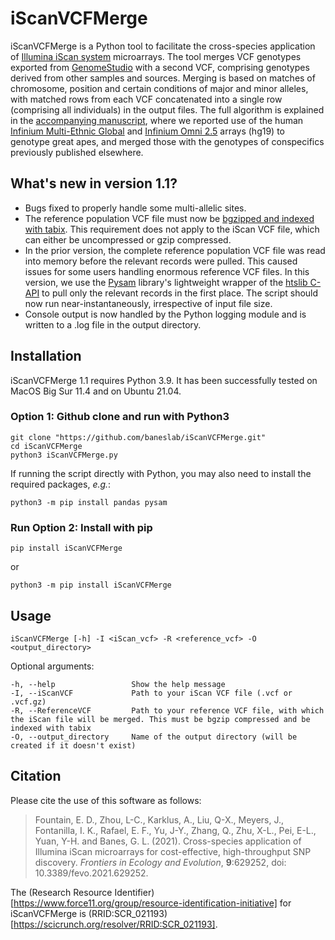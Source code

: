 # iScanVCFMerge

iScanVCFMerge is a Python tool to facilitate the cross-species application of [Illumina iScan system](https://www.illumina.com/systems/array-scanners/iscan.html) microarrays. The tool merges VCF genotypes exported from [GenomeStudio](https://www.google.com/url?sa=t&rct=j&q=&esrc=s&source=web&cd=&ved=2ahUKEwiU08v-0MXyAhWWHM0KHczoAF0QFnoECAQQAQ&url=https%3A%2F%2Fwww.illumina.com%2Ftechniques%2Fmicroarrays%2Farray-data-analysis-experimental-design%2Fgenomestudio.html&usg=AOvVaw0c40T5Bip-n6ofC3v7NhFj) with a second VCF, comprising genotypes derived from other samples and sources. Merging is based on matches of chromosome, position and certain conditions of major and minor alleles, with matched rows from each VCF concatenated into a single row (comprising all individuals) in the output files. The full algorithm is explained in the [accompanying manuscript](https://doi.org/10.3389/fevo.2021.629252), where we reported use of the human [Infinium Multi-Ethnic Global](https://www.illumina.com/products/by-type/microarray-kits/infinium-multi-ethnic-global.html) and [Infinium Omni 2.5](https://www.illumina.com/products/by-type/microarray-kits/infinium-omni25-8.html) arrays (hg19) to genotype great apes, and merged those with the genotypes of conspecifics previously published elsewhere.

## What's new in version 1.1?
- Bugs fixed to properly handle some multi-allelic sites.
- The reference population VCF file must now be [bgzipped and indexed with tabix](https://www.biostars.org/p/59492/). This requirement does not apply to the iScan VCF file, which can either be uncompressed or gzip compressed.
- In the prior version, the complete reference population VCF file was read into memory before the relevant records were pulled. This caused issues for some users handling enormous reference VCF files. In this version, we use the [Pysam](https://github.com/pysam-developers/pysam) library's lightweight wrapper of the [htslib C-API](http://www.ncbi.nlm.nih.gov/pubmed/19505943) to pull only the relevant records in the first place. The script should now run near-instantaneously, irrespective of input file size.
- Console output is now handled by the Python logging module and is written to a .log file in the output directory.

## Installation

iScanVCFMerge 1.1 requires Python 3.9. It has been successfully tested on MacOS Big Sur 11.4 and on Ubuntu 21.04.

### Option 1: Github clone and run with Python3

    git clone "https://github.com/baneslab/iScanVCFMerge.git"
    cd iScanVCFMerge
    python3 iScanVCFMerge.py

If running the script directly with Python, you may also need to install the required packages, _e.g._:

    python3 -m pip install pandas pysam
    
### Run Option 2: Install with pip

    pip install iScanVCFMerge

or

    python3 -m pip install iScanVCFMerge

## Usage

    iScanVCFMerge [-h] -I <iScan_vcf> -R <reference_vcf> -O <output_directory>

Optional arguments:

    -h, --help                 Show the help message
    -I, --iScanVCF             Path to your iScan VCF file (.vcf or .vcf.gz)
    -R, --ReferenceVCF         Path to your reference VCF file, with which the iScan file will be merged. This must be bgzip compressed and be indexed with tabix
    -O, --output_directory     Name of the output directory (will be created if it doesn't exist)

## Citation

Please cite the use of this software as follows:

> Fountain, E. D., Zhou, L-C., Karklus, A., Liu, Q-X., Meyers, J., Fontanilla, I. K., Rafael, E. F., Yu, J-Y., Zhang, Q., Zhu, X-L., Pei, E-L., Yuan, Y-H. and Banes, G. L. (2021). Cross-species application of Illumina iScan microarrays for cost-effective, high-throughput SNP discovery. _Frontiers in Ecology and Evolution_, **9**:629252, doi: 10.3389/fevo.2021.629252.

The (Research Resource Identifier)[https://www.force11.org/group/resource-identification-initiative] for iScanVCFMerge is (RRID:SCR_021193)[https://scicrunch.org/resolver/RRID:SCR_021193].
